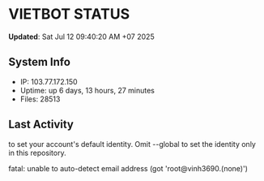 # VIETBOT STATUS
**Updated**: Sat Jul 12 09:40:20 AM +07 2025

## System Info
- IP: 103.77.172.150
- Uptime: up 6 days, 13 hours, 27 minutes
- Files: 28513

## Last Activity

to set your account's default identity.
Omit --global to set the identity only in this repository.

fatal: unable to auto-detect email address (got 'root@vinh3690.(none)')
